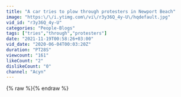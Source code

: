 ```yaml
---
title: "A car tries to plow through protesters in Newport Beach"
image: "https:\/\/i.ytimg.com\/vi\/r3y36Q_4y-U\/hqdefault.jpg"
vid_id: "r3y36Q_4y-U"
categories: "People-Blogs"
tags: ["tries","through","protesters"]
date: "2021-11-19T00:58:26+03:00"
vid_date: "2020-06-04T00:03:20Z"
duration: "PT28S"
viewcount: "161"
likeCount: "2"
dislikeCount: "0"
channel: "Acyn"
---
```

{% raw %}{% endraw %}

